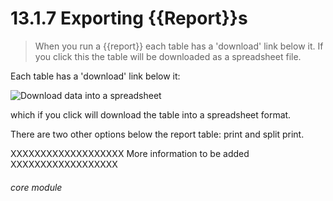 # 13.1.7 Exporting {{Report}}s

> When you run a {{report}} each table has a 'download' link below it. If you click this the table will be downloaded as a spreadsheet file. 

Each table has a 'download' link below it:

![Download data into a spreadsheet](130a.png)

which if you click will download the table into a spreadsheet format.

There are two other options below the report table: print and split print. 

XXXXXXXXXXXXXXXXXXX More information to be added XXXXXXXXXXXXXXXXXX


###### core module

